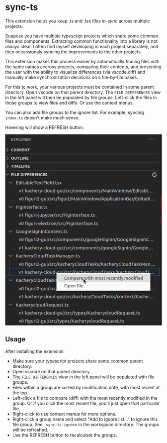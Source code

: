 # sync-ts

This extension helps you keep .ts and .tsx files *in-sync* across multiple projects.

Suppose you have multiple typescript projects which share some common files and components. Extracting common functionality into a library is not always ideal. I often find myself developing in each project separately, and then occassionaly syncing the improvements to the other projects.

This extension makes this process easier by automatically finding files with the same names accross projects, comparing their contents, and presenting the user with the ability to visualize differences (via vscode.diff) and manually make synchronization decisions on a file-by-file bases.

For this to work, your various projects must be contained in some parent directory. Open vscode on that parent directory. The `FILE DIFFERENCES` view in the left panel will then be populated by file groups. Left-click the files in those groups to view files and diffs. Or use the context menus.

You can also add file groups to the ignore list. For example, syncing `index.ts` doesn't make much sense.

Hovering will show a REFRESH button.

![ts-sync-screenshot.png](resources/sync-ts-screenshot.png)

## Usage

After installing the extension

* Make sure your typescript projects share some common parent directory.
* Open vscode on that parent directory.
* The `FILE DIFFERENCES` view in the left panel will be populated with file groups.
* Files within a group are sorted by modification date, with most recent at the top.
* Left-click a file to compare (diff) with the most recently modified in the group. Or if you click the most recent file, you'll just open that particular file.
* Right-click to use context menus for more options.
* Right-click a group name and select "Add to ignore list..." to ignore this file group. See `.sync-ts-ignore` in the workspace directory. The groups will be refreshed.
* Use the REFRESH button to recalculate the groups.